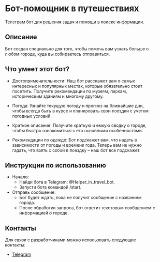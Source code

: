 # Бот-помощник в путешествиях

Телеграм бот для решения задач и помощи в поиске информации.


## Описание

 Бот создан специально для того,
 чтобы помочь вам узнать больше о любом городе,
 куда вы собираетесь отправиться.

## Что умеет этот бот?
- Достопримечательности: Наш бот расскажет вам о самых интересных и популярных местах, которые обязательно стоит посетить. Получите рекомендации по музеям, паркам, историческим зданиям и многому другому.


- Погода: Узнайте текущую погоду и прогноз на ближайшие дни, чтобы всегда быть в курсе и планировать свои поездки с учетом погодных условий.


- Краткое описание: Получите краткую и емкую сводку о городе, чтобы быстро ознакомиться с его основными особенностями.


- Рекомендации по одежде: Бот подскажет вам, что надеть в зависимости от погоды и времени года. Теперь вам не нужно гадать, что взять с собой в поездку – наш бот все подскажет.

## Инструкции по использованию
- Начало:
  - Найди бота в Telegram: @Helper_in_travel_bot.
  - Запусти бота командой /start.
- Отправь сообщение:
  - Бот будет ждать, пока не получит сообщение c названием города.
  - После обработки запроса, бот ответит текстовым сообщением с информацией о городе.

## Контакты
Для связи с разработчиками можно использовать следующие контакты:

- [Telegram](https://t.me/xotelkill)
